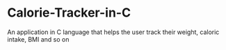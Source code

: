 # Calorie-Tracker-in-C
An application in C language that helps the user track their weight, caloric intake, BMI and so on
